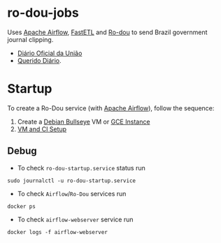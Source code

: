 # ro-dou-jobs

Uses [Apache Airflow](https://airflow.apache.org/), [FastETL](https://github.com/gestaogovbr/fastETL) and [Ro-dou](https://github.com/gestaogovbr/ro-dou) to send Brazil government journal clipping.

* [Diário Oficial da União](https://www.in.gov.br/servicos/diario-oficial-da-uniao)
* [Querido Diário](https://queridodiario.ok.org.br/).

# Startup

To create a Ro-Dou service (with [Apache Airflow](https://airflow.apache.org/)), follow the sequence:

1. Create a [Debian Bullseye](https://www.debian.org/releases/bullseye/) VM or [GCE Instance](sh/gcloud-instance-creation.sh)
2. [VM and CI Setup](HOST_SETUP.md)

## Debug

* To check `ro-dou-startup.service` status run

```shell
sudo journalctl -u ro-dou-startup.service
```

* To check `Airflow`/`Ro-Dou` services run

```shell
docker ps
```

* To check `airflow-webserver` service run

```shell
docker logs -f airflow-webserver
```
